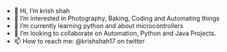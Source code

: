 - 👋 Hi, I’m krish shah
- 👀 I’m interested in Photography, Baking, Coding and Automating things
- 🌱 I’m currently learning python and about microcontrollers 
- 💞️ I’m looking to collaborate on Automation, Python and Java Projects. 
- 📫 How to reach me: @krishshah17 on twitter

<!---
krishshah17/krishshah17 is a ✨ special ✨ repository because its `README.md` (this file) appears on your GitHub profile.
You can click the Preview link to take a look at your changes.
--->
